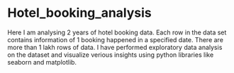 # Hotel_booking_analysis
Here I am analysing 2 years of hotel booking data. Each row in the data set contains information of 1 booking happened in a specified date. There are more than 1 lakh rows of data. I have performed exploratory data analysis on the dataset and visualize verious insights using python libraries like seaborn and matplotlib.
